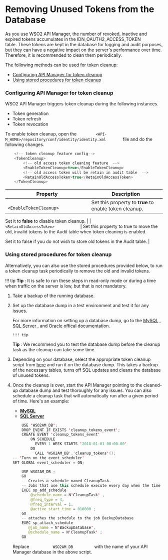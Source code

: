 # Removing Unused Tokens from the Database

As you use WSO2 API Manager, the number of revoked, inactive and expired tokens accumulates in the IDN\_OAUTH2\_ACCESS\_TOKEN table. These tokens are kept in the database for logging and audit purposes, but they can have a negative impact on the server's performance over time. Therefore, it is recommended to clean them periodically.

The following methods can be used for token cleanup:

-   [Configuring API Manager for token cleanup](#RemovingUnusedTokensfromtheDatabase-ConfiguringAPIManagerfortokencleanup)
-   [Using stored procedures for token cleanup](#RemovingUnusedTokensfromtheDatabase-Usingstoredproceduresfortokencleanup)

### Configuring API Manager for token cleanup

WSO2 API Manager triggers token cleanup during the following instances.

-   Token generation
-   Token refresh
-   Token revocation

To enable token cleanup, open the `         <API-M_HOME>/repository/conf/identity/identity.xml        ` file and do the following changes.

``` java
    <!-- token cleanup feature config-->
    <TokenCleanup>
        <!-- old access token cleaning feature  -->
        <EnableTokenCleanup>true</EnableTokenCleanup>
        <!-- old access token will be retain in audit table  -->
        <RetainOldAccessToken>true</RetainOldAccessToken>
    </TokenCleanup>
```

| Property                                          | Description                                                                                                  |
|---------------------------------------------------|--------------------------------------------------------------------------------------------------------------|
| `             <EnableTokenCleanup>            `   | Set this property to **true** to enable token cleanup.                                                       
                                                                                                                
  Set it to **false** to disable token cleanup.                                                                 |
| `             <RetainOldAccessToken>            ` | Set this property to true to move the old, invalid tokens to the Audit table when token cleaning is enabled. 
                                                                                                                
  Set it to false if you do not wish to store old tokens in the Audit table.                                    |

### Using stored procedures for token cleanup

Alternatively, you can also use the stored procedures provided below, to run a token cleanup task periodically to remove the old and invalid tokens.

!!! tip
**Tip** : It is safe to run these steps in read-only mode or during a time when traffic on the server is low, but that is not mandatory.


1.  Take a backup of the running database.
2.  Set up the database dump in a test environment and test it for any issues.

    For more information on setting up a database dump, go to the [MySQL](https://dev.mysql.com/doc/refman/5.7/en/mysqldump.html#mysqldump-syntax) , [SQL Server](https://docs.microsoft.com/en-us/sql/relational-databases/backup-restore/create-a-full-database-backup-sql-server) , and [Oracle](https://docs.oracle.com/cd/E11882_01/backup.112/e10642/rcmbckba.htm#BRADV8138) offical documentation.

        !!! tip
    **Tip** : We recommend you to test the database dump before the cleanup task as the cleanup can take some time.


3.  Depending on your database, select the appropriate token cleanup script from [here](https://github.com/wso2/carbon-identity-framework/tree/master/features/identity-core/org.wso2.carbon.identity.core.server.feature/resources/dbscripts/stored-procedures) and run it on the database dump. This takes a backup of the necessary tables, turns off SQL updates and cleans the database of unused tokens.

4.  Once the cleanup is over, start the API Manager pointing to the cleaned-up database dump and test thoroughly for any issues.
    You can also schedule a cleanup task that will automatically run after a given period of time. Here's an example:

    -   [**MySQL**](#2454ffb734db407b8ce7de7739ec75cf)
    -   [**SQL Server**](#b5658e401f3646a5b775992e19d045b0)

    ``` java
        USE 'WSO2AM_DB';
        DROP EVENT IF EXISTS 'cleanup_tokens_event';
        CREATE EVENT 'cleanup_tokens_event'
            ON SCHEDULE
              EVERY 1 WEEK STARTS '2018-01-01 00:00.00'
            DO
              CALL 'WSO2AM_DB'.'cleanup_tokens'();
    -- 'Turn on the event_scheduler'
    SET GLOBAL event_scheduler = ON;
    ```
    ``` java
        USE WSO2AM_DB ;  
        GO  
        -- Creates a schedule named CleanupTask.   
        -- Jobs that use this schedule execute every day when the time on the server is 01:00.   
        EXEC sp_add_schedule  
            @schedule_name = N'CleanupTask' ,  
            @freq_type = 4,  
            @freq_interval = 1,  
            @active_start_time = 010000 ;  
        GO  
        -- attaches the schedule to the job BackupDatabase  
        EXEC sp_attach_schedule  
           @job_name = N'BackupDatabase',  
           @schedule_name = N'CleanupTask' ;  
        GO
    ```

    Replace `           WSO2AM_DB          ` with the name of your API Manager database in the above script.


